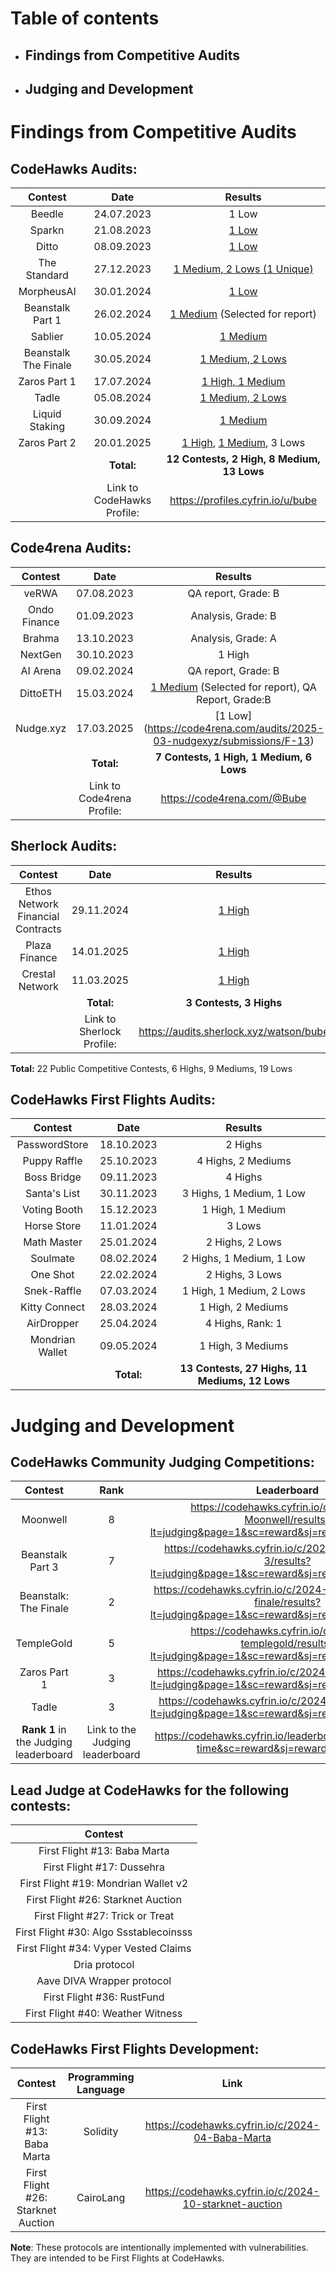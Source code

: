 # Table of contents
 - ## Findings from Competitive Audits
 - ## Judging and Development
   
# Findings from Competitive Audits

## CodeHawks Audits:
|Contest	    |Date	      |Results                     |
|:-----------:|:---------:|:--------------------------:|
|Beedle       |24.07.2023 | 1 Low                      |
|Sparkn       |21.08.2023 | [1 Low](https://github.com/BubeAudit/Portfolio/blob/main/Findings-Sparkn-.md)                   |
|Ditto        |08.09.2023 | [1 Low](https://github.com/BubeAudit/Portfolio/blob/main/Findings-DittoETH.md)                  |
|The Standard |27.12.2023 | [1 Medium, 2 Lows (1 Unique)](https://github.com/BubeAudit/Portfolio/blob/main/Findings-The-Standard.md)|
|MorpheusAI   |30.01.2024 | [1 Low](https://github.com/BubeAudit/Portfolio/blob/main/Findings-MorpheusAI.md)                      |
|Beanstalk Part 1 |26.02.2024 | [1 Medium](https://github.com/BubeAudit/Portfolio/blob/main/Findings-Beanstalk-Part-1.md) (Selected for report)|
|Sablier      |10.05.2024 | [1 Medium](https://github.com/BubeAudit/Portfolio/blob/main/Findings-Sablier.md) |
|Beanstalk The Finale |30.05.2024 | [1 Medium, 2 Lows](https://github.com/BubeAudit/Portfolio/blob/main/Findings-Beanstalk_-The-Finale.md) |
|Zaros Part 1 |17.07.2024 | [1 High, 1 Medium](https://github.com/BubeAudit/Portfolio/blob/main/Findings-Zaros-Part-1.md#M-01)|
|Tadle        |05.08.2024 | [1 Medium, 2 Lows](https://github.com/BubeAudit/Portfolio/blob/main/Findings-Tadle.md#L-02)|
|Liquid Staking |30.09.2024 | [1 Medium](https://github.com/BubeAudit/Portfolio/blob/main/Findings-Liquid-Staking.md)  |
|Zaros Part 2 |20.01.2025 | [1 High](https://codehawks.cyfrin.io/c/2025-01-zaros-part-2/s/612), [1 Medium](https://codehawks.cyfrin.io/c/2025-01-zaros-part-2/s/138), 3 Lows |
|             |**Total:** |**12 Contests, 2 High, 8 Medium, 13 Lows**        |
|             |Link to CodeHawks Profile: | https://profiles.cyfrin.io/u/bube |

## Code4rena Audits:
|Contest	    |Date	      |Results            |
|:-----------:|:---------:|:-----------------:|
|veRWA        |07.08.2023 |QA report, Grade: B|
|Ondo Finance |01.09.2023 |Analysis, Grade: B |
|Brahma       |13.10.2023 |Analysis, Grade: A |
|NextGen      |30.10.2023 |1 High             |
|AI Arena     |09.02.2024 |QA report, Grade: B|
|DittoETH     |15.03.2024 |[1 Medium](https://github.com/code-423n4/2024-03-dittoeth-findings/issues/221) (Selected for report), QA Report, Grade:B |
|Nudge.xyz    |17.03.2025 | [1 Low] (https://code4rena.com/audits/2025-03-nudgexyz/submissions/F-13)
|             |**Total:** |**7 Contests, 1 High, 1 Medium, 6 Lows** |
|             |Link to Code4rena Profile: | https://code4rena.com/@Bube |

## Sherlock Audits:
|Contest	    |Date	      |Results            |
|:-----------:|:---------:|:-----------------:|
|Ethos Network Financial Contracts|29.11.2024 |[1 High](https://github.com/sherlock-audit/2024-11-ethos-network-ii-judging/issues/387)|
|Plaza Finance|14.01.2025 |[1 High](https://github.com/sherlock-audit/2024-12-plaza-finance-judging/issues/787)             |
|Crestal Network| 11.03.2025| [1 High](https://github.com/sherlock-audit/2025-03-crestal-network-judging/issues/530)          |
|             |**Total:** |**3 Contests, 3 Highs**        |
|             |Link to Sherlock Profile: | https://audits.sherlock.xyz/watson/bube |

**Total:** 22 Public Competitive Contests, 6 Highs, 9 Mediums, 19 Lows

## CodeHawks First Flights Audits:
|Contest	     |Date       |Results                    |               
|:------------:|:---------:|:-------------------------:|
|PasswordStore |18.10.2023 | 2 Highs                   |
|Puppy Raffle  |25.10.2023 | 4 Highs, 2 Mediums        |
|Boss Bridge   |09.11.2023 | 4 Highs                   |
|Santa's List  |30.11.2023 | 3 Highs, 1 Medium, 1 Low  |
|Voting Booth  |15.12.2023 | 1 High, 1 Medium          |
|Horse Store   |11.01.2024 | 3 Lows                    |
|Math Master   |25.01.2024 | 2 Highs, 2 Lows           |
|Soulmate      |08.02.2024 | 2 Highs, 1 Medium, 1 Low  |
|One Shot      |22.02.2024 | 2 Highs, 3 Lows           |
|Snek-Raffle   |07.03.2024 | 1 High, 1 Medium, 2 Lows  |
|Kitty Connect |28.03.2024 | 1 High, 2 Mediums         |
|AirDropper    |25.04.2024 | 4 Highs, Rank: 1          |
|Mondrian Wallet|09.05.2024 | 1 High, 3 Mediums        |
|              |**Total:** |**13 Contests, 27 Highs, 11 Mediums, 12 Lows**|

# Judging and Development

## CodeHawks Community Judging Competitions:
|Contest	     |Rank       |Leaderboard                |               
|:------------:|:---------:|:-------------------------:|
|Moonwell      |8          | https://codehawks.cyfrin.io/c/2024-03-Moonwell/results?lt=judging&page=1&sc=reward&sj=reward&t=leaderboard|
|Beanstalk Part 3|7        | https://codehawks.cyfrin.io/c/2024-05-Beanstalk-3/results?lt=judging&page=1&sc=reward&sj=reward&t=leaderboard       |
|Beanstalk: The Finale |2 | https://codehawks.cyfrin.io/c/2024-05-beanstalk-the-finale/results?lt=judging&page=1&sc=reward&sj=reward&t=leaderboard  |
|TempleGold   |5          | https://codehawks.cyfrin.io/c/2024-07-templegold/results?lt=judging&page=1&sc=reward&sj=reward&t=leaderboard |
|Zaros Part 1 |3          | https://codehawks.cyfrin.io/c/2024-07-zaros/results?lt=judging&page=1&sc=reward&sj=reward&t=leaderboard                    |
|Tadle        |3          | https://codehawks.cyfrin.io/c/2024-08-tadle/results?lt=judging&page=1&sc=reward&sj=reward&t=leaderboard                    |
|**Rank 1** in the Judging leaderboard |Link to the Judging leaderboard |https://codehawks.cyfrin.io/leaderboard?page=1&r=all-time&sc=reward&sj=reward&t=judging|

## Lead Judge at CodeHawks for the following contests:
|Contest	                   |
|:--------------------------:|
|First Flight #13: Baba Marta|
|First Flight #17: Dussehra  |
|First Flight #19: Mondrian Wallet v2 |
|First Flight #26: Starknet Auction  |
|First Flight #27: Trick or Treat  |
|First Flight #30: Algo Ssstablecoinsss |
|First Flight #34: Vyper Vested Claims  |
|Dria protocol               |
|Aave DIVA Wrapper protocol  |
|First Flight #36: RustFund  |
|First Flight #40: Weather Witness |

## CodeHawks First Flights Development:
|Contest	     |Programming Language       |Link                    |               
|:------------:|:---------:|:-------------------------:|
|First Flight #13: Baba Marta |Solidity | https://codehawks.cyfrin.io/c/2024-04-Baba-Marta|
|First Flight #26: Starknet Auction |CairoLang |https://codehawks.cyfrin.io/c/2024-10-starknet-auction|

**Note**: These protocols are intentionally implemented with vulnerabilities. They are intended to be First Flights at CodeHawks.

